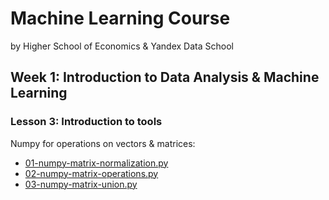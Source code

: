 # Machine Learning Course
by Higher School of Economics & Yandex Data School

## Week 1: Introduction to Data Analysis & Machine Learning

### Lesson 3: Introduction to tools

Numpy for operations on vectors & matrices:
- [01-numpy-matrix-normalization.py](week1/lesson3/01-numpy-matrix-normalization.py)
- [02-numpy-matrix-operations.py](week1/lesson3/02-numpy-matrix-operations.py)
- [03-numpy-matrix-union.py](week1/lesson3/03-numpy-matrix-union.py)

